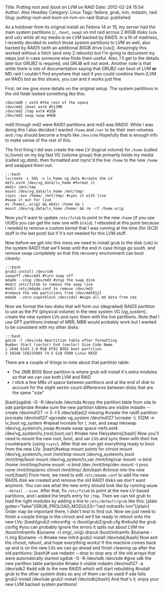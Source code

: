 Title: Putting root and /boot on LVM on RAID
Date: 2012-02-24 15:54
Author: Alex Headley
Category: Linux
Tags: fedora, grub, lvm, mdadm, raid
Slug: putting-root-and-boot-on-lvm-on-raid
Status: published

As a holdover from its original install on Fedora 14 or 15, my server
had the main system partitions (`/`, `/boot`, `swap`) on md raid across
2 80GB disks (`sda` and `sdk`) while all my media is on LVM backed by
RAID5. In a fit of madness, I recently decided to switch those system
partitions to LVM as well, also backed by RAID5 (with an additional 80GB
drive [`sde`]). Amazingly this worked without a hitch (and only 2
reboots) but I'm going to document my steps just in case someone else
finds them useful. Also, I'll get to the details later but GRUB2 is
required, old GRUB will not work. Another note is that while there is
lots of documentation saying that GRUB2 can boot of LVM **or** MD raid I
couldn't find anywhere that said if you could combine them (LVM on RAID)
but as this shows, you can and it works just fine.

First, let me give more details on the original setup. The system
partitions in the old fstab looked something like this:

    /dev/md0 / ext4 #the rest of the space
    /dev/md1 /boot ext4 #512MB
    /dev/md2 /tmp ext4 #2GB
    /dev/md3 swap swap #4GB

md0 through md2 were RAID1 partitions and md3 was RAID0. While I was
doing this I also decided I wanted `/home` and `/var` to be their own
volumes and `/tmp` should become a tmpfs like `/dev/shm` Hopefully that
is enough info to make sense of the rest of this.

The first thing I did was create the new LV (logical volume) for `/home`
(called *lv_home*) on my big fast VG (volume group) that primarily
holds my media (called *vg_data*), then formatted and rsync'd the live
`/home` to the new `/home` and swapped them out:

    :::bash
    lvcreate -L 50G -n lv_home vg_data #create the LV
    mkfs.ext4 /dev/vg_data/lv_home #format it
    mkdir /mnt/tmp
    mount /dev/vg_data/lv_home /mnt/tmp/
    rsync -avx /home/ /mnt/tmp/ #sync it with live
    #swap it out for live
    mv /home{,.orig} && mkdir /home && \
    mount /dev/vg_data/lv_home /home/ && rm -rf /home.orig

Now you'll want to update `/etc/fstab` to point to the new `/home` (if
you use UUIDs you can get the new one with `blkid`). I rebooted at this
point because I needed to remove a custom kernel that I was running at
the time (for iSCSI stuff in the last post) but if it's not needed for
this LVM stuff.

Now before we get into this mess we need to install grub to the disk
(`sdk`) in the system RAID1 that we'll keep until the end in case things
go south, and remove swap completely so that this recovery environment
can boot cleanly:

    :::bash
    grub2-install /dev/sdk
    swapoff /dev/md3 #turn swap off
    mdadm --stop /dev/md3 #stop the swap disk
    #edit /etc/fstab to remove the swap line
    #edit /etc/mdadm.conf to remove /dev/md3
    #remove the sda partitions from /dev/md[012]
    mdadm --zero-superblock /dev/sda? #wipe all md data from sda

Now we format the two disks that will form our (degraded) RAID5
partition to use as the PV (physical volume) in the new system VG
(*vg_system*), create the new system LVs and sync them with the live
partitions. Note that I use GPT partitions instead of MBR, MBR would
probably work but I wanted to be consistent with my other disks:

    :::bash
    gdisk -l /dev/sda #partition table after formatting
    Number Start (sector) End (sector) Size Code Name
    1 2048 6143 2.0 MiB EF02 BIOS boot partition
    2 10240 156215085 74.5 GiB FD00 Linux RAID

There are a couple of things to note about that partition table:

-   The 2MB BIOS Boot partition is where grub will install it's extra
    modules so that we can use both LVM and RAID
-   I stick a few MBs of space between partitions and at the end of disk
    to account for the slight sector count differences between disks
    that are the same "size"

[bash]sgdisk -G -R /dev/sde /dev/sda \#copy the partition table from sda
to sde
partprobe \#make sure the new partition tables are visible
mdadm --create /dev/md127 -n 3 -l 5 /dev/sd[ae]2 missing \#create the
raid5 partition
pvcreate /dev/md127
vgcreate vg\_system /dev/md127
lvcreate -L 512M -n lv\_boot vg\_system
\#repeat lvcreate for /, /var, and swap
mkswap /dev/vg\_system/lv\_swap \#create swap space
mkfs.ext4 /dev/vg\_system/lv\_{root,boot,var} \#make new
filesystems[/bash]
Now you'll need to mount the new root, boot, and var LVs and sync them
with their live counterparts (using `rsync`). After that we can get
everything ready to boot from the new LVs:
[bash]\#setup mount points for chroot
mount /dev/vg\_system/lv\_root /mnt/tmp
mount /dev/vg\_system/lv\_boot /mnt/tmp/boot
mount /dev/vg\_system/lv\_var /mnt/tmp/var
mount -o bind /home /mnt/tmp/home
mount -o bind /dev /mnt/tmp/dev
mount -t proc none /mnt/tmp/proc
chroot /mnt/tmp/ /bin/bash \#chroot into the new root[/bash]
From here, we need to edit `/etc/mdadm.conf` to add the new RAID5 disk
we created and remove the old RAID1 disks we don't want anymore. You can
see what the new entry should look like by running
`mdadm --detail --scan`. After that, fix `/etc/fstab` to point at the
new LV-based partitions, and I added the tmpfs entry for `/tmp`. Then we
can tell grub to load the right modules by adding a line to
`/etc/default/grub` like this:
[plain gutter="false"]GRUB\_PROLOAD\_MODULES="raid mdraid1x
lvm"[/plain]
Order may be important there, I didn't test to find out. Now we just
need to finish a couple things in the chroot and we'll be ready to
reboot onto the new LVs:
[bash]grub2-mkconfig -o /boot/grub2/grub.cfg \#rebuild the grub config
\#you can probably ignore the errors it spits out about LVM
mv /boot/initramfs-\$(uname -r).img{,.orig}
dracut /boot/initramfs-\$(uname -r).img \$(uname -r) \#make new initrd
grub2-install /dev/sda[/bash]
Now exit the chroot, reboot, and hope everything works! If the machine
comes back up and is on the new LVs we can go ahead and finish cleaning
up after the old partitions:
[bash]\# use mdadm --stop to stop any of the old arrays that were
automatically started
sgdisk -G -R /dev/sdk /dev/sde \#give sdk the new partition table
partprobe \#make it visible
mdadm /dev/md127 -a /dev/sdk2 \#add sdk to the new RAID5 which will
start rebuilding
\#install grub to the other system disks so any of them can be used if
sda fails
grub2-install /dev/sde
grub2-install /dev/sdk[/bash]
And that's it, enjoy your new LVM backed system partitions!
